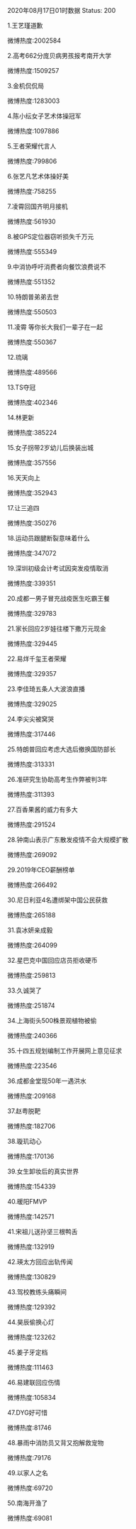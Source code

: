 2020年08月17日01时数据
Status: 200

1.王艺瑾道歉

微博热度:2002584

2.高考662分庞贝病男孩报考南开大学

微博热度:1509257

3.金机侃侃局

微博热度:1283003

4.陈小纭女子艺术体操冠军

微博热度:1097886

5.王者荣耀代言人

微博热度:799806

6.张艺凡艺术体操好美

微博热度:758255

7.凌霄回国齐明月接机

微博热度:561930

8.被GPS定位器窃听损失千万元

微博热度:555349

9.中消协呼吁消费者向餐饮浪费说不

微博热度:551352

10.特朗普弟弟去世

微博热度:550503

11.凌霄 等你长大我们一辈子在一起

微博热度:550367

12.琉璃

微博热度:489566

13.TS夺冠

微博热度:402346

14.林更新

微博热度:385224

15.女子拐带2岁幼儿后换装出城

微博热度:357556

16.天天向上

微博热度:352943

17.让三追四

微博热度:350276

18.运动员跟腱断裂意味着什么

微博热度:347072

19.深圳初级会计考试因突发疫情取消

微博热度:339351

20.成都一男子冒充战疫医生吃霸王餐

微博热度:329783

21.家长回应2岁娃往楼下撒万元现金

微博热度:329445

22.易烊千玺王者荣耀

微博热度:329357

23.李佳琦五条人大波浪直播

微博热度:329025

24.李尖尖被窝哭

微博热度:317446

25.特朗普回应考虑大选后撤换国防部长

微博热度:313331

26.准研究生协助高考生作弊被判3年

微博热度:311393

27.百香果酱的威力有多大

微博热度:291524

28.钟南山表示广东散发疫情不会大规模扩散

微博热度:269092

29.2019年CEO薪酬榜单

微博热度:266492

30.尼日利亚4名遭绑架中国公民获救

微博热度:265188

31.袁冰妍亲成毅

微博热度:264099

32.星巴克中国回应店员拒收硬币

微博热度:259813

33.久诚哭了

微博热度:251874

34.上海街头500株景观植物被偷

微博热度:240366

35.十四五规划编制工作开展网上意见征求

微博热度:223546

36.成都金堂现50年一遇洪水

微博热度:209168

37.赵粤脱靶

微博热度:182706

38.璇玑动心

微博热度:170136

39.女生卸妆后的真实世界

微博热度:154339

40.暖阳FMVP

微博热度:142571

41.宋祖儿送孙坚三根鸭舌

微博热度:132919

42.瑛太方回应出轨传闻

微博热度:130829

43.驾校教练头痛瞬间

微博热度:129392

44.昊辰偷换心灯

微博热度:123262

45.姜子牙定档

微博热度:111463

46.易建联回应伤情

微博热度:105834

47.DYG好可惜

微博热度:81746

48.暴雨中消防员又背又抱解救宠物

微博热度:79176

49.以家人之名

微博热度:69720

50.南海开渔了

微博热度:69081

